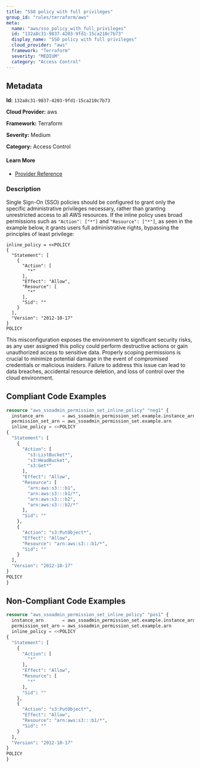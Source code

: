 ```yaml
---
title: "SSO policy with full privileges"
group_id: "rules/terraform/aws"
meta:
  name: "aws/sso_policy_with_full_privileges"
  id: "132a8c31-9837-4203-9fd1-15ca210c7b73"
  display_name: "SSO policy with full privileges"
  cloud_provider: "aws"
  framework: "Terraform"
  severity: "MEDIUM"
  category: "Access Control"
---
```

## Metadata

**Id:** `132a8c31-9837-4203-9fd1-15ca210c7b73`

**Cloud Provider:** aws

**Framework:** Terraform

**Severity:** Medium

**Category:** Access Control

#### Learn More

 - [Provider Reference](https://registry.terraform.io/providers/hashicorp/aws/latest/docs/resources/ssoadmin_permission_set_inline_policy)

### Description

 Single Sign-On (SSO) policies should be configured to grant only the specific administrative privileges necessary, rather than granting unrestricted access to all AWS resources. If the inline policy uses broad permissions such as `"Action": ["*"]` and `"Resource": ["*"]`, as seen in the example below, it grants users full administrative rights, bypassing the principles of least privilege:

```
inline_policy = <<POLICY
{
  "Statement": [
    {
      "Action": [
        "*"
      ],
      "Effect": "Allow",
      "Resource": [
        "*"
      ],
      "Sid": ""
    }
  ],
  "Version": "2012-10-17"
}
POLICY
```

This misconfiguration exposes the environment to significant security risks, as any user assigned this policy could perform destructive actions or gain unauthorized access to sensitive data. Properly scoping permissions is crucial to minimize potential damage in the event of compromised credentials or malicious insiders. Failure to address this issue can lead to data breaches, accidental resource deletion, and loss of control over the cloud environment.


## Compliant Code Examples
```terraform
resource "aws_ssoadmin_permission_set_inline_policy" "neg1" {
  instance_arn       = aws_ssoadmin_permission_set.example.instance_arn
  permission_set_arn = aws_ssoadmin_permission_set.example.arn
  inline_policy = <<POLICY
{
  "Statement": [
    {
      "Action": [
        "s3:ListBucket*",
        "s3:HeadBucket",
        "s3:Get*"
      ],
      "Effect": "Allow",
      "Resource": [
        "arn:aws:s3:::b1",
        "arn:aws:s3:::b1/*",
        "arn:aws:s3:::b2",
        "arn:aws:s3:::b2/*"
      ],
      "Sid": ""
    },
    {
      "Action": "s3:PutObject*",
      "Effect": "Allow",
      "Resource": "arn:aws:s3:::b1/*",
      "Sid": ""
    }
  ],
  "Version": "2012-10-17"
}
POLICY
}

```
## Non-Compliant Code Examples
```terraform
resource "aws_ssoadmin_permission_set_inline_policy" "pos1" {
  instance_arn       = aws_ssoadmin_permission_set.example.instance_arn
  permission_set_arn = aws_ssoadmin_permission_set.example.arn
  inline_policy = <<POLICY
{
  "Statement": [
    {
      "Action": [
        "*"
      ],
      "Effect": "Allow",
      "Resource": [
        "*"
      ],
      "Sid": ""
    },
    {
      "Action": "s3:PutObject*",
      "Effect": "Allow",
      "Resource": "arn:aws:s3:::b1/*",
      "Sid": ""
    }
  ],
  "Version": "2012-10-17"
}
POLICY
}

```